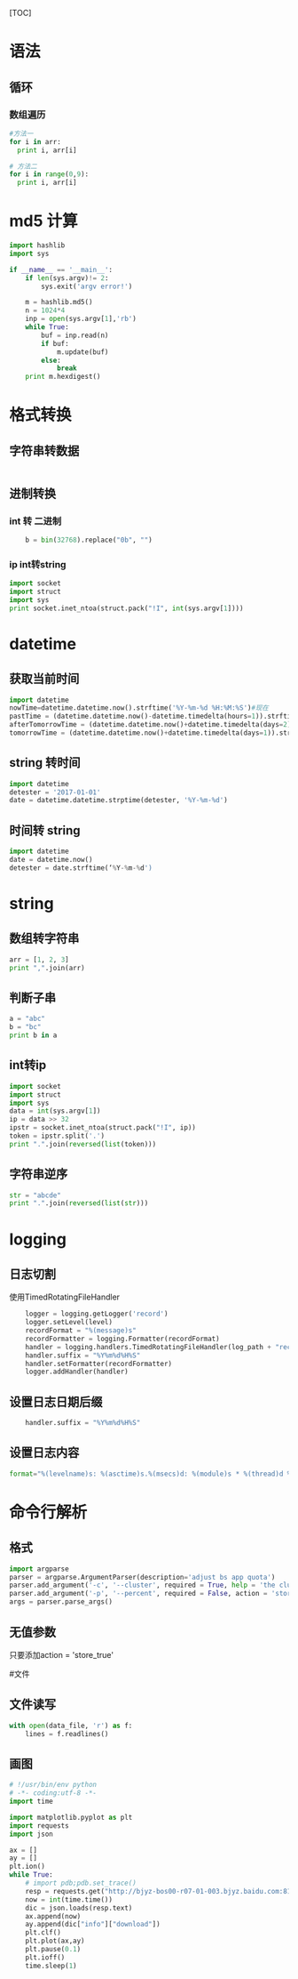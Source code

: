 [TOC]
# 语法

## 循环

### 数组遍历

```python
#方法一
for i in arr:
  print i, arr[i]

# 方法二
for i in range(0,9):
  print i, arr[i]
```

# md5 计算

``` python
import hashlib
import sys

if __name__ == '__main__':
    if len(sys.argv)!= 2:
        sys.exit('argv error!')

    m = hashlib.md5()
    n = 1024*4
    inp = open(sys.argv[1],'rb')
    while True:
        buf = inp.read(n)
        if buf:
            m.update(buf)
        else:
            break
    print m.hexdigest()
```

# 格式转换

## 字符串转数据

``` python

```



## 进制转换

### int 转 二进制

``` python
    b = bin(32768).replace("0b", "")
```
### ip int转string

```python
import socket
import struct
import sys
print socket.inet_ntoa(struct.pack("!I", int(sys.argv[1])))
```



# datetime

## 获取当前时间
```python
import datetime
nowTime=datetime.datetime.now().strftime('%Y-%m-%d %H:%M:%S')#现在
pastTime = (datetime.datetime.now()-datetime.timedelta(hours=1)).strftime('%Y-%m-%d %H:%M:%S')#过去一小时时间
afterTomorrowTime = (datetime.datetime.now()+datetime.timedelta(days=2)).strftime('%Y-%m-%d %H:%M:%S')#后天
tomorrowTime = (datetime.datetime.now()+datetime.timedelta(days=1)).strftime('%Y-%m-%d %H:%M:%S')#明天
```
## string 转时间
``` python
import datetime
detester = '2017-01-01'
date = datetime.datetime.strptime(detester, '%Y-%m-%d')
```
## 时间转 string
``` python
import datetime
date = datetime.now()
detester = date.strftime(‘%Y-%m-%d')
```
# string

## 数组转字符串

```python
arr = [1, 2, 3]
print ",".join(arr)
```
## 判断子串

```python
a = "abc"
b = "bc"
print b in a
```

## int转ip

```python
import socket
import struct
import sys
data = int(sys.argv[1])
ip = data >> 32
ipstr = socket.inet_ntoa(struct.pack("!I", ip))
token = ipstr.split('.')
print ".".join(reversed(list(token)))
```

## 字符串逆序

```python
str = "abcde"
print ".".join(reversed(list(str)))
```

# logging

## 日志切割
使用TimedRotatingFileHandler
```python
    logger = logging.getLogger('record')
    logger.setLevel(level)
    recordFormat = "%(message)s"
    recordFormatter = logging.Formatter(recordFormat)
    handler = logging.handlers.TimedRotatingFileHandler(log_path + "record.log", when='S', backupCount=4)
    handler.suffix = "%Y%m%d%H%S"
    handler.setFormatter(recordFormatter)
    logger.addHandler(handler)
```
## 设置日志日期后缀
```python
    handler.suffix = "%Y%m%d%H%S"
```

## 设置日志内容
```python
format="%(levelname)s: %(asctime)s.%(msecs)d: %(module)s * %(thread)d %(message)s <%(filename)s:%(lineno)d>"
```
# 命令行解析
## 格式

```python
import argparse
parser = argparse.ArgumentParser(description='adjust bs app quota')
parser.add_argument('-c', '--cluster', required = True, help = 'the cluster')
parser.add_argument('-p', '--percent', required = False, action = 'store_true',help = 'use percent or absolute value')
args = parser.parse_args()
```
## 无值参数

只要添加action = 'store_true'

#文件

## 文件读写

```python
with open(data_file, 'r') as f:
    lines = f.readlines()
```

## 画图

```python
# !/usr/bin/env python
# -*- coding:utf-8 -*-
import time

import matplotlib.pyplot as plt
import requests
import json

ax = []                    
ay = []                    
plt.ion()                  
while True:
    # import pdb;pdb.set_trace()
    resp = requests.get("http://bjyz-bos00-r07-01-003.bjyz.baidu.com:8123/FrequencyService/info?key=3b5bd1565a1f456e9d9f0b400389765f")
    now = int(time.time())
    dic = json.loads(resp.text)
    ax.append(now)
    ay.append(dic["info"]["download"])
    plt.clf()              
    plt.plot(ax,ay)        
    plt.pause(0.1)         
    plt.ioff()             
    time.sleep(1)
    
```

